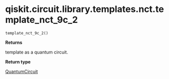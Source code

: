 <span id="qiskit-circuit-library-templates-nct-template-nct-9c-2" />

# qiskit.circuit.library.templates.nct.template\_nct\_9c\_2

<span id="undefined" />

`template_nct_9c_2()`

**Returns**

template as a quantum circuit.

**Return type**

[QuantumCircuit](qiskit.circuit.QuantumCircuit#qiskit.circuit.QuantumCircuit "qiskit.circuit.QuantumCircuit")
